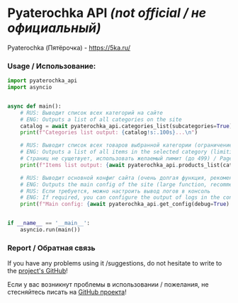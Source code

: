 # Pyaterochka API *(not official / не официальный)*

Pyaterochka (Пятёрочка) - https://5ka.ru/

### Usage / Использование:
```py
import pyaterochka_api
import asyncio


async def main():
    # RUS: Выводит список всех категорий на сайте
    # ENG: Outputs a list of all categories on the site
    catalog = await pyaterochka_api.categories_list(subcategories=True)
    print(f"Categories list output: {catalog!s:.100s}...\n")

    # RUS: Выводит список всех товаров выбранной категории (ограничение 100 элементов, если превышает - запрашивайте через дополнительные страницы)
    # ENG: Outputs a list of all items in the selected category (limiting to 100 elements, if exceeds - request through additional pages)
    # Страниц не сущетвует, использовать желаемый лимит (до 499) / Pages do not exist, use the desired limit (up to 499)
    print(f"Items list output: {await pyaterochka_api.products_list(catalog[0]['id'], limit=5)!s:.100s}...\n")

    # RUS: Выводит основной конфиг сайта (очень долгая функция, рекомендую сохранять в файл и переиспользовать)
    # ENG: Outputs the main config of the site (large function, recommend to save in a file and re-use it)
    # RUS: Если требуется, можно настроить вывод логов в консоль
    # ENG: If required, you can configure the output of logs in the console
    print(f"Main config: {await pyaterochka_api.get_config(debug=True)!s:.100s}...\n")


if __name__ == '__main__':
    asyncio.run(main())
```

### Report / Обратная связь

If you have any problems using it /suggestions, do not hesitate to write to the [project's GitHub](https://github.com/Open-Inflation/pyaterochka_api/issues)!

Если у вас возникнут проблемы в использовании / пожелания, не стесняйтесь писать на [GitHub проекта](https://github.com/Open-Inflation/pyaterochka_api/issues)!
